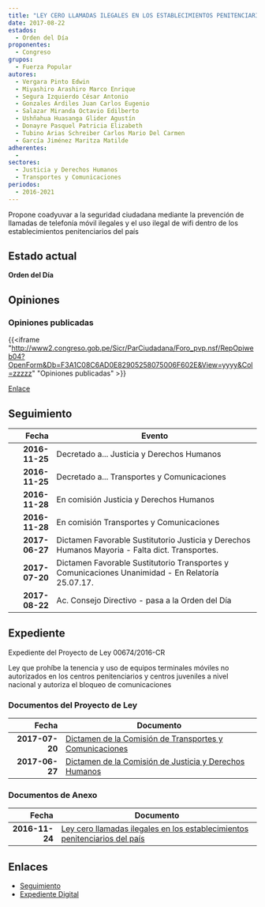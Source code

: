 ```yaml
---
title: "LEY CERO LLAMADAS ILEGALES EN LOS ESTABLECIMIENTOS PENITENCIARIOS DEL PAÍS"
date: 2017-08-22
estados: 
  - Orden del Día
proponentes: 
  - Congreso
grupos: 
  - Fuerza Popular
autores: 
  - Vergara Pinto Edwin
  - Miyashiro Arashiro Marco Enrique
  - Segura Izquierdo César Antonio
  - Gonzales Ardiles Juan Carlos Eugenio
  - Salazar Miranda Octavio Edilberto
  - Ushñahua Huasanga Glider Agustín
  - Donayre Pasquel Patricia Elizabeth
  - Tubino Arias Schreiber Carlos Mario Del Carmen
  - García Jiménez Maritza Matilde
adherentes: 
  - 
sectores: 
  - Justicia y Derechos Humanos
  - Transportes y Comunicaciones
periodos: 
  - 2016-2021
---
```


Propone coadyuvar a la seguridad ciudadana mediante la prevención de llamadas de telefonía móvil ilegales y el uso ilegal de wifi dentro de los establecimientos penitenciarios del país


## Estado actual

**Orden del Día**

## Opiniones

### Opiniones publicadas

{{<iframe "http://www2.congreso.gob.pe/Sicr/ParCiudadana/Foro_pvp.nsf/RepOpiweb04?OpenForm&Db=F3A1C08C6AD0E82905258075006F602E&View=yyyy&Col=zzzzz" "Opiniones publicadas" >}}

[Enlace](http://www2.congreso.gob.pe/Sicr/ParCiudadana/Foro_pvp.nsf/RepOpiweb04?OpenForm&Db=F3A1C08C6AD0E82905258075006F602E&View=yyyy&Col=zzzzz)

## Seguimiento

| Fecha | Evento |
|------:|--------|
| **2016-11-25** | Decretado a... Justicia y Derechos Humanos|
| **2016-11-25** | Decretado a... Transportes y Comunicaciones|
| **2016-11-28** | En comisión Justicia y Derechos Humanos|
| **2016-11-28** | En comisión Transportes y Comunicaciones|
| **2017-06-27** | Dictamen Favorable Sustitutorio Justicia y Derechos Humanos Mayoria - Falta dict. Transportes.|
| **2017-07-20** | Dictamen Favorable Sustitutorio Transportes y Comunicaciones Unanimidad - En Relatoría 25.07.17.|
| **2017-08-22** | Ac. Consejo Directivo - pasa a la Orden del Día|


## Expediente

Expediente del Proyecto de Ley 00674/2016-CR

Ley que prohíbe la tenencia y uso de equipos terminales móviles no autorizados en los centros penitenciarios y centros juveniles a nivel nacional y autoriza el bloqueo de comunicaciones


### Documentos del Proyecto de Ley

| Fecha | Documento |
|------:|--------|
| **2017-07-20** | [Dictamen de la Comisión de Transportes y Comunicaciones](http://www.leyes.congreso.gob.pe/Documentos/2016_2021/Dictamenes/Proyectos_de_Ley/00674DC23MAY20170720.pdf) |
| **2017-06-27** | [Dictamen de la Comisión de Justicia y Derechos Humanos](http://www.leyes.congreso.gob.pe/Documentos/2016_2021/Dictamenes/Proyectos_de_Ley/00674DC15MAY20170627.pdf) |

### Documentos de Anexo

| Fecha | Documento |
|------:|--------|
| **2016-11-24** | [Ley cero llamadas ilegales en los establecimientos penitenciarios del país](http://www.leyes.congreso.gob.pe/Documentos/2016_2021/Proyectos_de_Ley_y_de_Resoluciones_Legislativas/PL0067420161124.pdf) |

## Enlaces 

- [Seguimiento](http://www2.congreso.gob.pe/Sicr/TraDocEstProc/CLProLey2016.nsf/f7fff46988ca05b1052578e100829cc7/a347454fb92e445405258075007c8be8?OpenDocument)
- [Expediente Digital](http://www2.congreso.gob.pehttp://www2.congreso.gob.pe/Sicr/TraDocEstProc/CLProLey2016.nsf/f7fff46988ca05b1052578e100829cc7/a347454fb92e445405258075007c8be8?OpenDocument&Click=05257FB7005EB655.eb71d0cf91d8294e05256cdf006b5706/$Body/0.1C6C)
